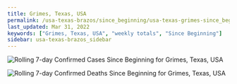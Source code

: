 ```yaml
---
title: Grimes, Texas, USA
permalink: /usa-texas-brazos/since_beginning/usa-texas-grimes-since_beginning.html
last_updated: Mar 31, 2022
keywords: ["Grimes, Texas, USA", "weekly totals", "Since Beginning"]
sidebar: usa-texas-brazos_sidebar
---
```


![Rolling 7-day Confirmed Cases Since Beginning for Grimes, Texas, USA](/covid_tracker/images/graphs/usa-texas-grimes-rolling_7_days_confirmed-since_beginning_graph.png)

![Rolling 7-day Confirmed Deaths Since Beginning for Grimes, Texas, USA](/covid_tracker/images/graphs/usa-texas-grimes-rolling_7_days_deaths-since_beginning_graph.png)
